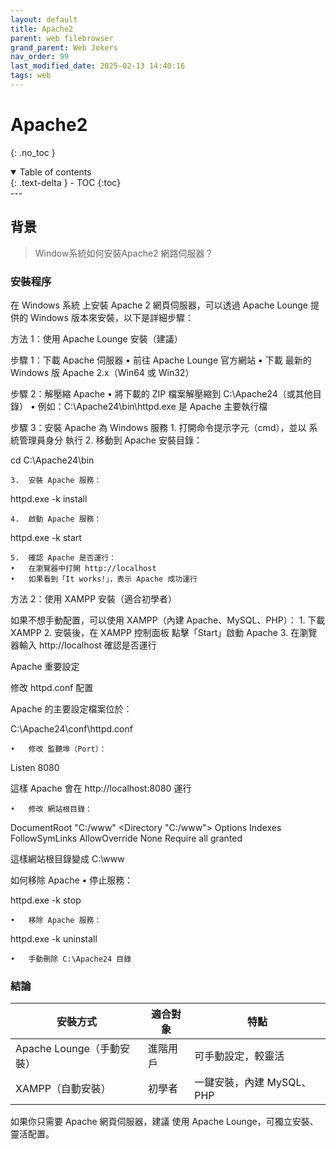 ```yaml
---
layout: default
title: Apache2
parent: web filebrowser
grand_parent: Web Jokers
nav_order: 99
last_modified_date: 2025-02-13 14:40:16
tags: web
---
```


#  Apache2
{: .no_toc }

<details open markdown="block">
  <summary>
    Table of contents
  </summary>
  {: .text-delta }
- TOC
{:toc}
</details>
---

## 背景

> Window系統如何安裝Apache2 網路伺服器？

### 安裝程序

在 Windows 系統 上安裝 Apache 2 網頁伺服器，可以透過 Apache Lounge 提供的 Windows 版本來安裝，以下是詳細步驟：

方法 1：使用 Apache Lounge 安裝（建議）

步驟 1：下載 Apache 伺服器
	•	前往 Apache Lounge 官方網站
	•	下載 最新的 Windows 版 Apache 2.x（Win64 或 Win32）

步驟 2：解壓縮 Apache
	•	將下載的 ZIP 檔案解壓縮到 C:\Apache24（或其他目錄）
	•	例如：C:\Apache24\bin\httpd.exe 是 Apache 主要執行檔

步驟 3：安裝 Apache 為 Windows 服務
	1.	打開命令提示字元（cmd），並以 系統管理員身分 執行
	2.	移動到 Apache 安裝目錄：

cd C:\Apache24\bin


	3.	安裝 Apache 服務：

httpd.exe -k install


	4.	啟動 Apache 服務：

httpd.exe -k start


	5.	確認 Apache 是否運行：
	•	在瀏覽器中打開 http://localhost
	•	如果看到「It works!」，表示 Apache 成功運行

方法 2：使用 XAMPP 安裝（適合初學者）

如果不想手動配置，可以使用 XAMPP（內建 Apache、MySQL、PHP）：
	1.	下載 XAMPP
	2.	安裝後，在 XAMPP 控制面板 點擊「Start」啟動 Apache
	3.	在瀏覽器輸入 http://localhost 確認是否運行

Apache 重要設定

修改 httpd.conf 配置

Apache 的主要設定檔案位於：

C:\Apache24\conf\httpd.conf

	•	修改 監聽埠（Port）：

Listen 8080

這樣 Apache 會在 http://localhost:8080 運行

	•	修改 網站根目錄：

DocumentRoot "C:/www"
<Directory "C:/www">
    Options Indexes FollowSymLinks
    AllowOverride None
    Require all granted
</Directory>

這樣網站根目錄變成 C:\www

如何移除 Apache
	•	停止服務：

httpd.exe -k stop


	•	移除 Apache 服務：

httpd.exe -k uninstall


	•	手動刪除 C:\Apache24 目錄

### 結論

安裝方式|適合對象|特點
|-|-|-
Apache Lounge（手動安裝）|進階用戶|可手動設定，較靈活
XAMPP（自動安裝）|初學者|一鍵安裝，內建 MySQL、PHP

如果你只需要 Apache 網頁伺服器，建議 使用 Apache Lounge，可獨立安裝、靈活配置。
